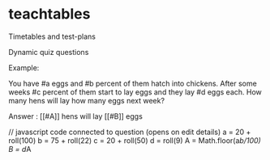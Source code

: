 teachtables
===========
Timetables and test-plans

Dynamic quiz questions

Example:

You have #a eggs and #b percent of them hatch into chickens.
After some weeks #c percent of them start to lay eggs and they lay #d eggs each.
How many hens will lay how many eggs next week?
<p>
Answer : [[#A]] hens will lay [[#B]] eggs
</p>

// javascript code connected to question (opens on edit details)
a = 20 + roll(100)
b = 75 + roll(22)
c = 20 + roll(50)
d = roll(9)
A = Math.floor(a*b/100)
B = d*A

